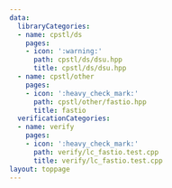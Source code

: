 ```yaml
---
data:
  libraryCategories:
  - name: cpstl/ds
    pages:
    - icon: ':warning:'
      path: cpstl/ds/dsu.hpp
      title: cpstl/ds/dsu.hpp
  - name: cpstl/other
    pages:
    - icon: ':heavy_check_mark:'
      path: cpstl/other/fastio.hpp
      title: fastio
  verificationCategories:
  - name: verify
    pages:
    - icon: ':heavy_check_mark:'
      path: verify/lc_fastio.test.cpp
      title: verify/lc_fastio.test.cpp
layout: toppage
---
```

